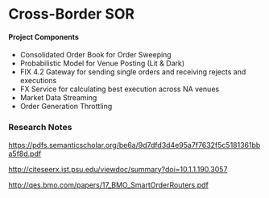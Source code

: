 # Cross-Border SOR

#### Project Components

- Consolidated Order Book for Order Sweeping
- Probabilistic Model for Venue Posting (Lit & Dark)
- FIX 4.2 Gateway for sending single orders and receiving rejects and executions
- FX Service for calculating best execution across NA venues
- Market Data Streaming
- Order Generation Throttling


### Research Notes

https://pdfs.semanticscholar.org/be6a/9d7dfd3d4e95a7f7632f5c5181361bba5f8d.pdf

http://citeseerx.ist.psu.edu/viewdoc/summary?doi=10.1.1.190.3057

 http://qes.bmo.com/papers/17_BMO_SmartOrderRouters.pdf
